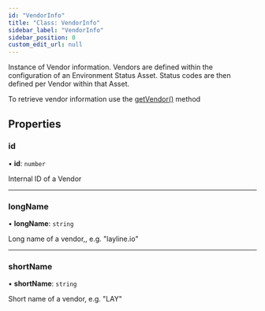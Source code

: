 ```yaml
---
id: "VendorInfo"
title: "Class: VendorInfo"
sidebar_label: "VendorInfo"
sidebar_position: 0
custom_edit_url: null
---
```


Instance of Vendor information.
Vendors are defined within the configuration of an Environment Status Asset.
Status codes are then defined per Vendor within that Asset.

To retrieve vendor information use the [getVendor()](./Status#getvendor) method

## Properties

### id

• **id**: `number`

Internal ID of a Vendor

___

### longName

• **longName**: `string`

Long name of a vendor,, e.g. "layline.io"

___

### shortName

• **shortName**: `string`

Short name of a vendor, e.g. "LAY"
